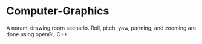 # Computer-Graphics

A noraml drawing room scenario. 
Roll, pitch, yaw, panning, and zooming are done using openGL C++. 
